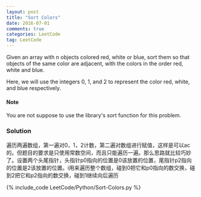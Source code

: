 ```yaml
---
layout: post
title: "Sort Colors"
date: 2016-07-01
comments: true
categories: LeetCode
tag: LeetCode
---
```



Given an array with n objects colored red, white or blue, sort them so that objects of the same color are adjacent, with the colors in the order red, white and blue.

Here, we will use the integers 0, 1, and 2 to represent the color red, white, and blue respectively.

#### Note
You are not suppose to use the library's sort function for this problem.

<!--more-->
### Solution
遍历两遍数组，第一遍对0，1，2计数，第二遍对数组进行赋值，这样是可以ac的。但题目的要求是只使用常数空间，而且只能遍历一遍。那么思路就比较巧妙了。设置两个头尾指针，头指针p0指向的位置是0该放置的位置，尾指针p2指向的位置是2该放置的位置。i用来遍历整个数组，碰到0把它和p0指向的数交换，碰到2把它和p2指向的数交换，碰到1继续向后遍历

{% include_code LeetCode/Python/Sort-Colors.py %}
